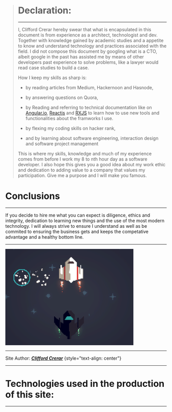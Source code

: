 >  # Declaration:
>
>  ---
>
>  I, Clifford Crerar hereby swear that what is encapsulated in this document is from experience as a architect, technologist and dev. Together with knowledge gained by academic studies and a appetite to know and understand technology and practices associated with the field. I did not compose this document by googling what is a CTO, albeit google in the past has assisted me by means of other developers past experience to solve problems, like a lawyer would read case studies to build a case. 
>
>  How I keep my skills as sharp is:
>
>  - by reading articles from Medium, Hackernoon and Hasnode, 
>
>  - by answering questions on Quora, 
>
>  - by Reading and referring to technical documentation like on [Angular.io](www.angular.io), [Reactjs](https://reactjs.org/) and [RXJS](rxjs-dev.firebaseapp.com) to learn how to use new tools and functionalities about the framworks I use.
>
>  - by flexing my coding skills on hacker rank,
>
>  - and by learning about software engineering, interaction design and software project management
>
>  This is where my skills, knowledge and much of my experience comes from before I work my 8 to nth hour day as a software developer. I also hope this gives you a good idea about my work ethic and dedication to adding value to a company that values my participation. Give me a purpose and I will make you famous.

# Conclusions

---

If you decide to hire me what you can expect is diligence, ethics and integrity, dedication to learning new things and the use of the most modern technology. I will always strive to ensure I understand as well as be commited to ensuring the business gets and keeps the competative advantage and a healthy bottom line.

---

<div>
	<img class="img-fluid" src="static/img/coming-for-the-comp.gif" alt="coming for the competition">  
</div>

---

Site Author: ***[Clifford Crerar](www.cliff-crerar.tech)*** {style="text-align: center"}

---



# Technologies used in the production of this site:

---

